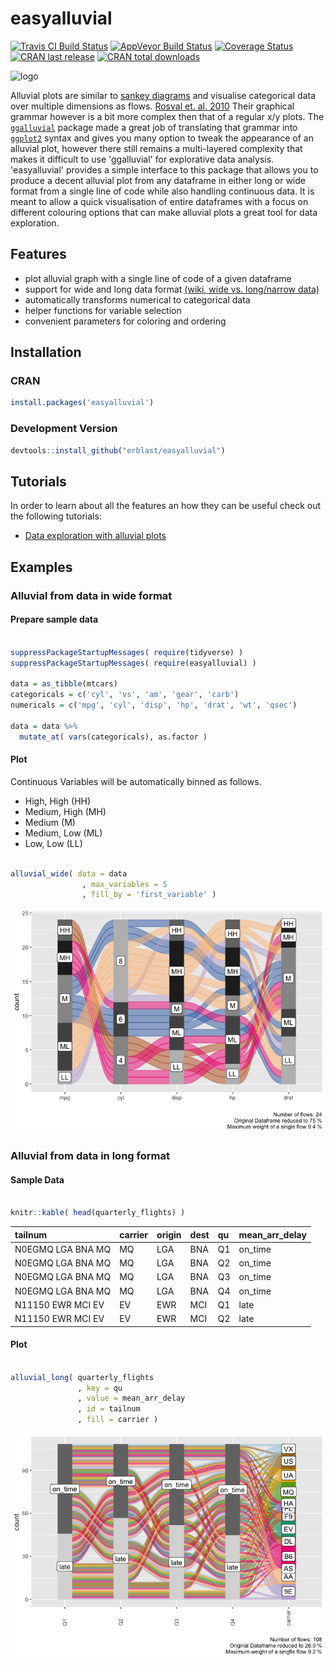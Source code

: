 
<!-- README.md is generated from README.Rmd. Please edit that file -->
easyalluvial
============

[![Travis CI Build Status](https://travis-ci.org/erblast/easyalluvial.svg?branch=master)](https://travis-ci.org/erblast/easyalluvial) [![AppVeyor Build Status](https://ci.appveyor.com/api/projects/status/github/erblast/easyalluvial?branch=master&svg=true)](https://ci.appveyor.com/project/erblast/easyalluvial) 
[![Coverage Status](https://img.shields.io/codecov/c/github/erblast/easyalluvial/master.svg)](https://codecov.io/github/erblast/easyalluvial?branch=master)
[![CRAN last release](https://www.r-pkg.org/badges/last-release/easyalluvial)](https://CRAN.R-project.org/package=easyalluvial)
[![CRAN total downloads](https://cranlogs.r-pkg.org/badges/grand-total/easyalluvial)](https://CRAN.R-project.org/package=easyalluvial)


<img src="https://www.datisticsblog.com/easyalluvial_logo_square.png" alt="logo" width="240" height="240"/>

Alluvial plots are similar to [sankey diagrams](https://en.wikipedia.org/wiki/Sankey_diagram) and visualise categorical data over multiple dimensions as flows. [Rosval et. al. 2010](https://journals.plos.org/plosone/article?id=10.1371/journal.pone.0008694) Their graphical grammar however is a bit more complex then that of a regular x/y plots. The [`ggalluvial`](http://corybrunson.github.io/ggalluvial/) package made a great job of translating that grammar into [`ggplot2`](https://github.com/tidyverse/ggplot2) syntax and gives you many option to tweak the appearance of an alluvial plot, however there still remains a multi-layered complexity that makes it difficult to use 'ggalluvial' for explorative data analysis. 'easyalluvial' provides a simple interface to this package that allows you to produce a decent alluvial plot from any dataframe in either long or wide format from a single line of code while also handling continuous data. It is meant to allow a quick visualisation of entire dataframes with a focus on different colouring options that can make alluvial plots a great tool for data exploration.

Features
--------

-   plot alluvial graph with a single line of code of a given dataframe
-   support for wide and long data format [(wiki, wide vs. long/narrow data)](https://en.wikipedia.org/wiki/Wide_and_narrow_data)
-   automatically transforms numerical to categorical data
-   helper functions for variable selection
-   convenient parameters for coloring and ordering

Installation
------------

### CRAN

``` r
install.packages('easyalluvial')
```

### Development Version

``` r
devtools::install_github("erblast/easyalluvial")
```

Tutorials
---------

In order to learn about all the features an how they can be useful check out the following tutorials:

-   [Data exploration with alluvial plots](https://www.datisticsblog.com/2018/10/intro_easyalluvial/#features)

Examples
--------

### Alluvial from data in wide format

#### Prepare sample data

``` r

suppressPackageStartupMessages( require(tidyverse) )
suppressPackageStartupMessages( require(easyalluvial) )

data = as_tibble(mtcars)
categoricals = c('cyl', 'vs', 'am', 'gear', 'carb')
numericals = c('mpg', 'cyl', 'disp', 'hp', 'drat', 'wt', 'qsec')

data = data %>%
  mutate_at( vars(categoricals), as.factor )
```

#### Plot

Continuous Variables will be automatically binned as follows.

-   High, High (HH)
-   Medium, High (MH)
-   Medium (M)
-   Medium, Low (ML)
-   Low, Low (LL)

``` r

alluvial_wide( data = data
                , max_variables = 5
                , fill_by = 'first_variable' )
```

![](man/figures/README-wide_plot-1.png)

### Alluvial from data in long format

#### Sample Data

``` r

knitr::kable( head(quarterly_flights) )
```

| tailnum           | carrier | origin | dest | qu  | mean\_arr\_delay |
|:------------------|:--------|:-------|:-----|:----|:-----------------|
| N0EGMQ LGA BNA MQ | MQ      | LGA    | BNA  | Q1  | on\_time         |
| N0EGMQ LGA BNA MQ | MQ      | LGA    | BNA  | Q2  | on\_time         |
| N0EGMQ LGA BNA MQ | MQ      | LGA    | BNA  | Q3  | on\_time         |
| N0EGMQ LGA BNA MQ | MQ      | LGA    | BNA  | Q4  | on\_time         |
| N11150 EWR MCI EV | EV      | EWR    | MCI  | Q1  | late             |
| N11150 EWR MCI EV | EV      | EWR    | MCI  | Q2  | late             |

#### Plot

``` r

alluvial_long( quarterly_flights
               , key = qu
               , value = mean_arr_delay
               , id = tailnum
               , fill = carrier )
```

![](man/figures/README-plot_long-1.png)
